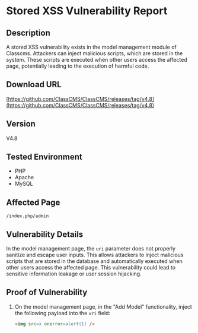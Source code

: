 # Stored XSS Vulnerability Report

## Description
A stored XSS vulnerability exists in the model management module of Classcms. Attackers can inject malicious scripts, which are stored in the system. These scripts are executed when other users access the affected page, potentially leading to the execution of harmful code.

## Download URL
[https://github.com/ClassCMS/ClassCMS/releases/tag/v4.8](https://github.com/ClassCMS/ClassCMS/releases/tag/v4.8)

## Version
V4.8

## Tested Environment
- PHP
- Apache
- MySQL

## Affected Page
`/index.php/admin`

## Vulnerability Details
In the model management page, the `uri` parameter does not properly sanitize and escape user inputs. This allows attackers to inject malicious scripts that are stored in the database and automatically executed when other users access the affected page. This vulnerability could lead to sensitive information leakage or user session hijacking.

## Proof of Vulnerability

1. On the model management page, in the "Add Model" functionality, inject the following payload into the `uri` field:
   ```html
   <img src=x onerror=alert(1) />
